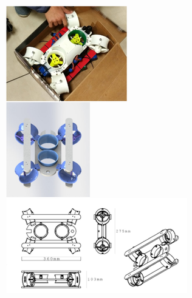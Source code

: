 <img src="https://raw.githubusercontent.com/creatiny-team/teknofest-rov/master/IMG_20180918_054453_HDR.jpg" height="250">

<img src="https://raw.githubusercontent.com/creatiny-team/teknofest-rov/master/tasarim.png" height="250">

<img src="https://raw.githubusercontent.com/creatiny-team/teknofest-rov/master/teknik_cizim.png" height="250">